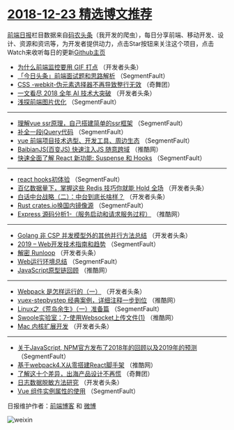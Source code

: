 # [2018-12-23 精选博文推荐](http://hao.caibaojian.com/date/2018/12/23)

[前端日报](http://caibaojian.com/c/news)栏目数据来自[码农头条](http://hao.caibaojian.com/)（我开发的爬虫），每日分享前端、移动开发、设计、资源和资讯等，为开发者提供动力，点击Star按钮来关注这个项目，点击Watch来收听每日的更新[Github主页](https://github.com/kujian/frontendDaily)
* [为什么前端监控要用 GIF 打点](http://hao.caibaojian.com/95501.html) （开发者头条）
* [「今日头条」前端面试题和思路解析](http://hao.caibaojian.com/95491.html) （SegmentFault）
* [CSS -webkit-伪元素选择器不再导致整行无效](http://hao.caibaojian.com/95528.html) （奇舞团）
* [一文看尽 2018 全年 AI 技术大突破](http://hao.caibaojian.com/95494.html) （开发者头条）
* [浅探前端图片优化](http://hao.caibaojian.com/95475.html) （SegmentFault）

***
* [理解vue ssr原理，自己搭建简单的ssr框架](http://hao.caibaojian.com/95487.html) （SegmentFault）
* [补全一段jQuery代码](http://hao.caibaojian.com/95488.html) （SegmentFault）
* [vue 前端项目技术选型、开发工具、周边生态](http://hao.caibaojian.com/95478.html) （SegmentFault）
* [BaibianJS(百变JS) 快速注入JS 随意跨域](http://hao.caibaojian.com/95514.html) （推酷网）
* [快速全面了解 React 新功能:  Suspense 和 Hooks](http://hao.caibaojian.com/95479.html) （SegmentFault）

***
* [react hooks初体验](http://hao.caibaojian.com/95482.html) （SegmentFault）
* [百亿数据量下，掌握这些 Redis 技巧你就能 Hold 全场](http://hao.caibaojian.com/95493.html) （开发者头条）
* [白话中台战略（二）：中台到底长啥样？](http://hao.caibaojian.com/95505.html) （开发者头条）
* [Rust crates.io换国内镜像源](http://hao.caibaojian.com/95484.html) （SegmentFault）
* [Express 源码分析1-（服务启动和请求服务过程）](http://hao.caibaojian.com/95520.html) （推酷网）

***
* [Golang 非 CSP 并发模型外的其他并行方法总结](http://hao.caibaojian.com/95495.html) （开发者头条）
* [2019 &#8211; Web开发技术指南和趋势](http://hao.caibaojian.com/95474.html) （SegmentFault）
* [解密 Runloop](http://hao.caibaojian.com/95506.html) （开发者头条）
* [Web运行环境总结](http://hao.caibaojian.com/95485.html) （SegmentFault）
* [JavaScript原型链回顾](http://hao.caibaojian.com/95521.html) （推酷网）

***
* [Webpack 是怎样运行的（一）](http://hao.caibaojian.com/95496.html) （开发者头条）
* [vuex-stepbystep 经典案例，详细注释一步到位](http://hao.caibaojian.com/95511.html) （推酷网）
* [Linux之《荒岛余生》（一）准备篇](http://hao.caibaojian.com/95486.html) （SegmentFault）
* [Swoole实验室：7-使用Websocket上传文件(1)](http://hao.caibaojian.com/95522.html) （推酷网）
* [Mac 内核扩展开发](http://hao.caibaojian.com/95497.html) （开发者头条）

***
* [关于JavaScript, NPM官方发布了2018年的回顾以及2019年的预测](http://hao.caibaojian.com/95476.html) （SegmentFault）
* [基于webpack4.X从零搭建React脚手架](http://hao.caibaojian.com/95512.html) （推酷网）
* [了解这十个差异，出海产品设计不再慌](http://hao.caibaojian.com/95524.html) （奇舞团）
* [日志数据脱敏方法研究](http://hao.caibaojian.com/95498.html) （开发者头条）
* [Vue 组件实例属性的使用](http://hao.caibaojian.com/95477.html) （SegmentFault）

日报维护作者：[前端博客](http://caibaojian.com/) 和 [微博](http://caibaojian.com/go/weibo)

![weixin](https://user-images.githubusercontent.com/3055447/38468989-651132ac-3b80-11e8-8e6b-15122322a9d7.png)
